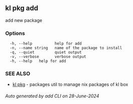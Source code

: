 ## kl pkg add

add new package



### Options

```
  -h, --help          help for add
  -n, --name string   name of the package to install
  -q, --quiet         quiet output
  -v, --verbose       verbose output
  -h, --help   help for add
```

### SEE ALSO

* [kl pkg](kl_pkg.md)  - packages util to manage nix packages of kl box

###### Auto generated by add CLI on 28-June-2024
